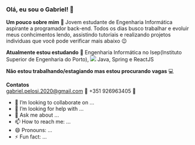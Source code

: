 
### Olá, eu sou o Gabriel! 👋

**Um pouco sobre mim** :boy: 
Jovem estudante de Engenharia Informática aspirante a programador back-end.
Todos os dias busco trabalhar e evoluir meus conhcimentos lendo,
assistindo tutoriais e realizando projetos individuas que você 
pode verificar mais abaixo :wink:


**Atualmente estou estudando** 🌱
Engenharia Informática no Isep(Instituto Superior de Engenharia do Porto),                      ![](https://www.google.com/url?sa=i&url=https%3A%2F%2Fwww.pinterest.com%2Fpin%2F669629038334034718%2F&psig=AOvVaw0q0nJZHbQVFkgdTASr2OPf&ust=1605302683832000&source=images&cd=vfe&ved=0CAIQjRxqFwoTCMC2jtb4_ewCFQAAAAAdAAAAABAZ)
Java, Spring e ReactJS

**Não estou trabalhando/estagiando mas estou procurando vagas** :computer:

**Contatos**  
gabriel.pelosi.2020@gmail.com :email:
+351 926963405 :iphone:

- 👯 I’m looking to collaborate on ...
- 🤔 I’m looking for help with ...
- 💬 Ask me about ...
- 📫 How to reach me: ...
- 😄 Pronouns: ...
- ⚡ Fun fact: ...

